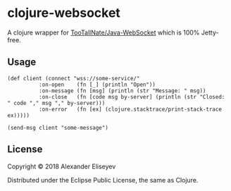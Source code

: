 # clojure-websocket

A clojure wrapper for [TooTallNate/Java-WebSocket](https://github.com/TooTallNate/Java-WebSocket) which is 100% Jetty-free.

## Usage

```
(def client (connect "wss://some-service/"
          :on-open    (fn [_] (println "Open"))
          :on-message (fn [msg] (println (str "Message: " msg))
          :on-close   (fn [code msg by-server] (println (str "Closed: " code "," msg "," by-server)))
          :on-error   (fn [ex] (clojure.stacktrace/print-stack-trace ex)))))

(send-msg client "some-message")
```

## License

Copyright © 2018 Alexander Eliseyev

Distributed under the Eclipse Public License, the same as Clojure.
